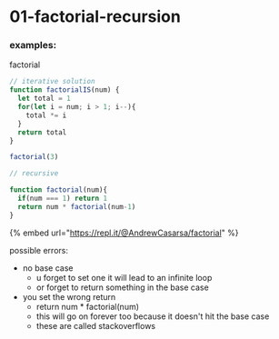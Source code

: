 # 01-factorial-recursion

### examples:

factorial 

```javascript
// iterative solution
function factorialIS(num) {
  let total = 1
  for(let i = num; i > 1; i--){
    total *= i
  }
  return total
}

factorial(3)

// recursive 

function factorial(num){
  if(num === 1) return 1
  return num * factorial(num-1)
}
```

{% embed url="https://repl.it/@AndrewCasarsa/factorial" %}

possible errors: 

* no base case 
  * u forget to set one it will lead to an infinite loop
  * or forget to return something in the base case
* you set the wrong return 
  * return num \* factorial\(num\) 
  * this will go on forever too because it doesn't hit the base case
  * these are called stackoverflows 

